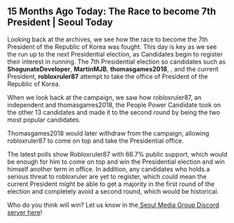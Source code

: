 ## 15 Months Ago Today: The Race to become 7th President | Seoul Today
Looking back at the archives, we see how the race to become the 7th President of the Republic of Korea was fought. This day is key as we see the run up to the next Presidential election, as Candidates begin to register their interest in running. The 7th Presidential election so candidates such as **ShogunateDeveloper**, **MartinMJB**, **thomasgames2018**, , and the current President, **robloxruler87** attempt to take the office of President of the Republic of Korea. 

When we look back at the campaign, we saw how robloxruler87, an independent and thomasgames2018, the People Power Candidate took on the other 13 candidates and made it to the second round by being the two most popular candidates. 

Thomasgames2018 would later withdraw from the campaign, allowing robloxruler87 to come on top and take the Presidential office.

The latest polls show Robloxruler87 with 66.7% public support, which would be enough for him to come on top and win the Presidential election and win himself another term in office. In addition, any candidates who holds a serious threat to robloxruler are yet to register, which could mean the current President might be able to get a majority in the first round of the election and completely avoid a second round, which would be historical. 

Who do you think will win? Let us know in the[ Seoul Media Group Discord server here](https://discord.gg/AZPjMxe8hY)!
